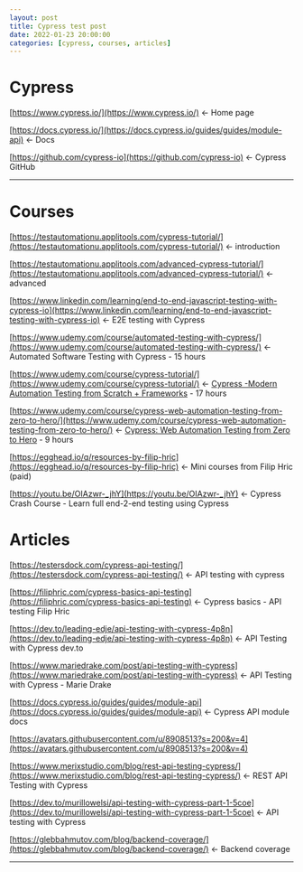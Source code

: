 ```yaml
---
layout: post
title: Cypress test post
date: 2022-01-23 20:00:00
categories: [cypress, courses, articles]
---
```


# Cypress

[https://www.cypress.io/](https://www.cypress.io/) ← Home page

[https://docs.cypress.io/](https://docs.cypress.io/guides/guides/module-api) ← Docs

[https://github.com/cypress-io](https://github.com/cypress-io) ← Cypress GitHub

---

# Courses

[https://testautomationu.applitools.com/cypress-tutorial/](https://testautomationu.applitools.com/cypress-tutorial/) ← introduction

[https://testautomationu.applitools.com/advanced-cypress-tutorial/](https://testautomationu.applitools.com/advanced-cypress-tutorial/) ← advanced

[https://www.linkedin.com/learning/end-to-end-javascript-testing-with-cypress-io](https://www.linkedin.com/learning/end-to-end-javascript-testing-with-cypress-io) ← E2E testing with Cypress 

[https://www.udemy.com/course/automated-testing-with-cypress/](https://www.udemy.com/course/automated-testing-with-cypress/) ← Automated Software Testing with Cypress - 15 hours

[https://www.udemy.com/course/cypress-tutorial/](https://www.udemy.com/course/cypress-tutorial/) ← [Cypress -Modern Automation Testing from Scratch + Frameworks](https://www.udemy.com/course/cypress-tutorial/) - 17 hours

[https://www.udemy.com/course/cypress-web-automation-testing-from-zero-to-hero/](https://www.udemy.com/course/cypress-web-automation-testing-from-zero-to-hero/) ← [Cypress: Web Automation Testing from Zero to Hero](https://www.udemy.com/course/cypress-web-automation-testing-from-zero-to-hero/) - 9 hours

[https://egghead.io/q/resources-by-filip-hric](https://egghead.io/q/resources-by-filip-hric) ← Mini courses from Filip Hric (paid)

[https://youtu.be/OIAzwr-_jhY](https://youtu.be/OIAzwr-_jhY) ← Cypress Crash Course - Learn full end-2-end testing using Cypress

# Articles

[https://testersdock.com/cypress-api-testing/](https://testersdock.com/cypress-api-testing/) ← API testing with cypress

[https://filiphric.com/cypress-basics-api-testing](https://filiphric.com/cypress-basics-api-testing) ← Cypress basics - API testing Filip Hric

[https://dev.to/leading-edje/api-testing-with-cypress-4p8n](https://dev.to/leading-edje/api-testing-with-cypress-4p8n) ← API Testing with Cypress dev.to

[https://www.mariedrake.com/post/api-testing-with-cypress](https://www.mariedrake.com/post/api-testing-with-cypress) ← API Testing with Cypress -   Marie Drake

[https://docs.cypress.io/guides/guides/module-api](https://docs.cypress.io/guides/guides/module-api) ← Cypress API module docs

[https://avatars.githubusercontent.com/u/8908513?s=200&v=4](https://avatars.githubusercontent.com/u/8908513?s=200&v=4)

[https://www.merixstudio.com/blog/rest-api-testing-cypress/](https://www.merixstudio.com/blog/rest-api-testing-cypress/) ← REST API Testing with Cypress

[https://dev.to/murillowelsi/api-testing-with-cypress-part-1-5coe](https://dev.to/murillowelsi/api-testing-with-cypress-part-1-5coe) ← API testing with Cypress

[https://glebbahmutov.com/blog/backend-coverage/](https://glebbahmutov.com/blog/backend-coverage/) ← Backend coverage

---